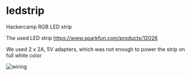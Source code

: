 ledstrip
========

Hackercamp RGB LED strip

The used LED strip https://www.sparkfun.com/products/12026

We used 2 x 2A, 5V adapters, which was not enough to power the strip on full white color

![wiring](https://lh6.googleusercontent.com/-tGrivk4xzuE/VAcGslHjFzI/AAAAAAAAIlM/s8l_Bf_Trpk/w898-h915-no/wiring.png)
